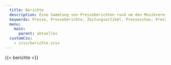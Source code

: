 ```yaml
---
  title: Berichte
  description: Eine Sammlung von Presseberichten rund um den Musikverein Wollbach.
  keywords: Presse, Presseberichte, Zeitungsartikel, Presseschau, Pressespiegel
  menu:
    main:
      parent: aktuelles
  customCss:
    - scss/berichte.scss
---
```


{{< berichte >}}

